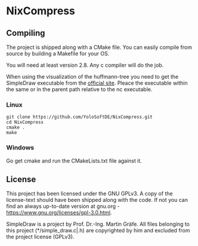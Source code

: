 # NixCompress #

## Compiling ##

The project is shipped along with a CMake file. You can easily compile from source by building a Makefile for your OS.


You will need at least version 2.8. Any c compiler will do the job.

When using the visualization of the huffmann-tree you need to get the SimpleDraw executable from the [official site](http://www.iem.thm.de/iem/graefe.html). Pleace the executable within the same or in the parent path relative to the nc executable.

### Linux ###

    git clone https://github.com/YoloSoftDE/NixCompress.git
    cd NixCompress
    cmake .
    make

### Windows ###

Go get cmake and run the CMakeLists.txt file against it.

## License ##

This project has been licensed under the GNU GPLv3. A copy of the license-text should have been shipped along with the code. If not you can find an always up-to-date version at gnu.org - https://www.gnu.org/licenses/gpl-3.0.html.

SimpleDraw is a project by Prof. Dr.-Ing. Martin Gräfe. All files belonging to this project (*/simple_draw.c|.h) are copyrighted by him and excluded from the project license (GPLv3).
